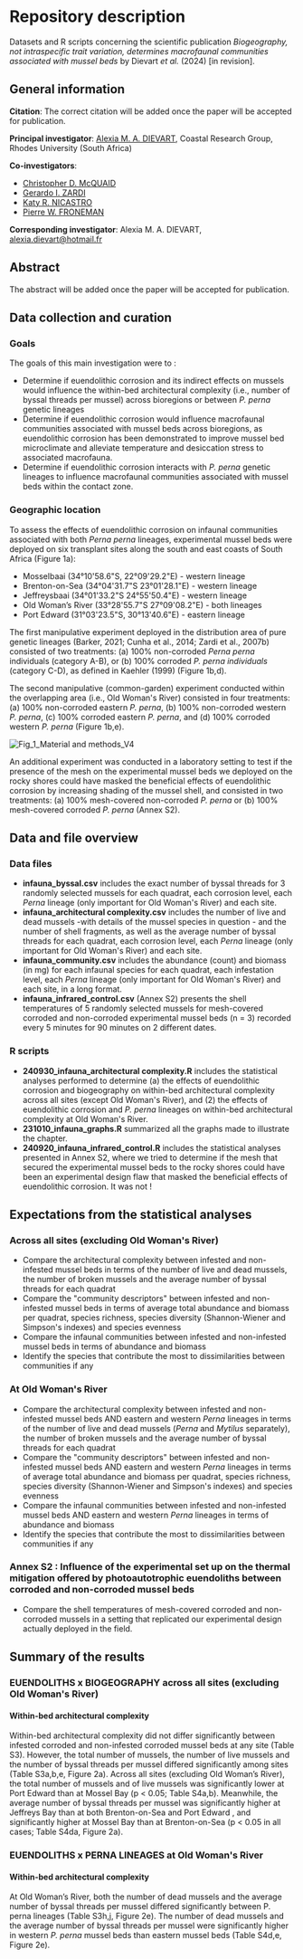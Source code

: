 # Repository description

Datasets and R scripts concerning the scientific publication _Biogeography, not intraspecific trait variation, determines macrofaunal communities associated with mussel beds_ by Dievart _et al._ (2024) [in revision].
  
## General information

**Citation**: The correct citation will be added once the paper will be accepted for publication.

**Principal investigator**: [Alexia M. A. DIEVART](https://scholar.google.com/citations?user=1CQgX5kAAAAJ&hl=fr&oi=ao), Coastal Research Group, Rhodes University (South Africa)

**Co-investigators**:
* [Christopher D. McQUAID](https://scholar.google.com/citations?user=uNl9g6wAAAAJ&hl=fr&oi=ao)
* [Gerardo I. ZARDI](https://scholar.google.com/citations?user=s8019k0AAAAJ&hl=fr&oi=ao)
* [Katy R. NICASTRO](https://scholar.google.com/citations?user=UUOXLPcAAAAJ&hl=fr&oi=ao)
* [Pierre W. FRONEMAN](https://scholar.google.com/citations?user=G5tEQu4AAAAJ&hl=fr&oi=ao)

**Corresponding investigator**: Alexia M. A. DIEVART, alexia.dievart@hotmail.fr

## Abstract
The abstract will be added once the paper will be accepted for publication.

## Data collection and curation

### Goals
The goals of this main investigation were to :
* Determine if euendolithic corrosion and its indirect effects on mussels would influence the within-bed architectural complexity (i.e., number of byssal threads per mussel) across bioregions or between _P. perna_ genetic lineages
* Determine if euendolithic corrosion would influence macrofaunal communities associated with mussel beds across bioregions, as euendolithic corrosion has been demonstrated to improve mussel bed microclimate and alleviate temperature and desiccation stress to associated macrofauna.
* Determine if euendolithic corrosion interacts with _P. perna_ genetic lineages to influence macrofaunal communities associated with mussel beds within the contact zone. 

### Geographic location

To assess the effects of euendolithic corrosion on infaunal communities associated with both *Perna perna* lineages, experimental mussel beds were deployed on six transplant sites along the south and east coasts of South Africa (Figure 1a):
* Mosselbaai (34°10'58.6"S, 22°09'29.2"E) - western lineage
* Brenton-on-Sea (34°04'31.7"S 23°01'28.1"E) - western lineage
* Jeffreysbaai (34°01'33.2"S 24°55'50.4"E) - western lineage
* Old Woman’s River (33°28'55.7"S 27°09'08.2"E) - both lineages
* Port Edward (31°03'23.5"S, 30°13'40.6"E) - eastern lineage
  

The first manipulative experiment deployed in the distribution area of pure genetic lineages (Barker, 2021; Cunha et al., 2014; Zardi et al., 2007b) consisted of two treatments: (a) 100% non-corroded *Perna perna* individuals (category A-B), or (b) 100% corroded *P. perna individuals* (category C-D), as defined in Kaehler (1999) (Figure 1b,d). 

The second manipulative (common-garden) experiment conducted within the overlapping area (i.e., Old Woman's River) consisted in four treatments: (a) 100% non-corroded eastern *P. perna*, (b) 100% non-corroded western *P. perna*, (c) 100% corroded eastern *P. perna*, and (d) 100% corroded western *P. perna* (Figure 1b,e). 

![Fig_1_Material and methods_V4](https://github.com/user-attachments/assets/1580c0ca-154e-4e6d-8bcb-f1605b17f64d)

An additional experiment was conducted in a laboratory setting to test if the presence of the mesh on the experimental mussel beds we deployed on the rocky shores could have masked the beneficial effects of euendolithic corrosion by increasing shading of the mussel shell, and consisted in two treatments: (a) 100% mesh-covered non-corroded _P. perna_ or (b) 100% mesh-covered corroded _P. perna_ (Annex S2).

## Data and file overview

### Data files

* **infauna_byssal.csv** includes the exact number of byssal threads for 3 randomly selected mussels for each quadrat, each corrosion level, each *Perna* lineage (only important for Old Woman's River) and each site. 
* **infauna_architectural complexity.csv** includes the number of live and dead mussels -with details of the mussel species in question - and the number of shell fragments, as well as the average number of byssal threads for each quadrat, each corrosion level, each *Perna* lineage (only important for Old Woman's River) and each site. 
* **infauna_community.csv** includes the abundance (count) and biomass (in mg) for each infaunal species for each quadrat, each infestation level, each *Perna* lineage (only important for Old Woman's River) and each site, in a long format.
* **infauna_infrared_control.csv** (Annex S2) presents the shell temperatures of 5 randomly selected mussels for mesh-covered corroded and non-corroded experimental mussel beds (n = 3) recorded every 5 minutes for 90 minutes on 2 different dates. 


### R scripts

* **240930_infauna_architectural complexity.R** includes the statistical analyses performed to determine (a) the effects of euendolithic corrosion and biogeography on within-bed architectural complexity across all sites (except Old Woman's River), and (2) the effects of euendolithic corrosion and _P. perna_ lineages on within-bed architectural complexity at Old Woman's River. 
* **231010_infauna_graphs.R** summarized all the graphs made to illustrate the chapter.
* **240920_infauna_infrared_control.R** includes the statistical analyses presented in Annex S2, where we tried to determine if the mesh that secured the experimental mussel beds to the rocky shores could have been an experimental design flaw that masked the beneficial effects of euendolithic corrosion. It was not ! 

## Expectations from the statistical analyses

### Across all sites (excluding Old Woman's River)

* Compare the architectural complexity between infested and non-infested mussel beds in terms of the number of live and dead mussels, the number of broken mussels and the average number of byssal threads for each quadrat
* Compare the "community descriptors" between infested and non-infested mussel beds in terms of average total abundance and biomass per quadrat, species richness, species diversity (Shannon-Wiener and Simpson's indexes) and species evenness
* Compare the infaunal communities between infested and non-infested mussel beds in terms of abundance and biomass
* Identify the species that contribute the most to dissimilarities between communities if any

### At Old Woman's River

* Compare the architectural complexity between infested and non-infested mussel beds AND eastern and western *Perna* lineages in terms of the number of live and dead mussels (*Perna* and *Mytilus* separately), the number of broken mussels and the average number of byssal threads for each quadrat
* Compare the "community descriptors" between infested and non-infested mussel beds AND eastern and western *Perna* lineages in terms of average total abundance and biomass per quadrat, species richness, species diversity (Shannon-Wiener and Simpson's indexes) and species evenness
* Compare the infaunal communities between infested and non-infested mussel beds AND eastern and western *Perna* lineages in terms of abundance and biomass
* Identify the species that contribute the most to dissimilarities between communities if any

### Annex S2 : Influence of the experimental set up on the thermal mitigation offered by photoautotrophic euendoliths between corroded and non-corroded mussel beds
* Compare the shell temperatures of mesh-covered corroded and non-corroded mussels in a setting that replicated our experimental design actually deployed in the field.

## Summary of the results

### EUENDOLITHS x BIOGEOGRAPHY across all sites (excluding Old Woman's River)

#### Within-bed architectural complexity
Within-bed architectural complexity did not differ significantly between infested corroded and non-infested corroded mussel beds at any site (Table S3). However, the total number of mussels, the number of live mussels and the number of byssal threads per mussel differed significantly among sites (Table S3a,b,e, Figure 2a). Across all sites (excluding Old Woman’s River), the total number of mussels and of live mussels was significantly lower at Port Edward than at Mossel Bay (p < 0.05; Table S4a,b).  Meanwhile, the average number of byssal threads per mussel was significantly higher at Jeffreys Bay than at both Brenton-on-Sea and Port Edward , and significantly higher at Mossel Bay than at Brenton-on-Sea (p  <  0.05 in all cases; Table S4da, Figure 2a). 

### EUENDOLITHS x PERNA LINEAGES at Old Woman's River

#### Within-bed architectural complexity
At Old Woman’s River, both the number of dead mussels and the average number of byssal threads per mussel differed significantly between P. perna lineages (Table S3h,j, Figure 2e). The number of dead mussels and the average number of byssal threads per mussel were significantly higher in western _P. perna_ mussel beds than eastern mussel beds (Table S4d,e, Figure 2e).
